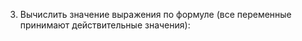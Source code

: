 ﻿
 
3. Вычислить значение выражения по формуле (все переменные принимают действительные значения):  

